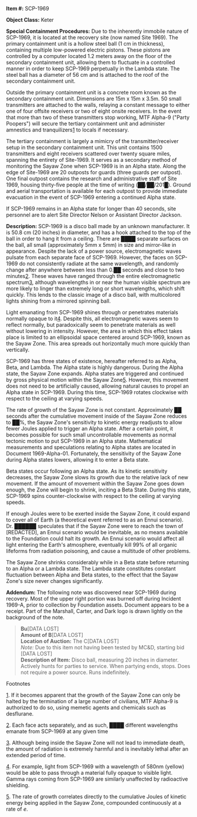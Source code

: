 **Item #:** SCP-1969

**Object Class:** Keter

**Special Containment Procedures:** Due to the inherently immobile nature of SCP-1969, it is located at the recovery site (now named Site 1969). The primary containment unit is a hollow steel ball (1 cm in thickness), containing multiple low-powered electric pistons. These pistons are controlled by a computer located 1.2 meters away on the floor of the secondary containment unit, allowing them to fluctuate in a controlled manner in order to keep SCP-1969 perpetually in the Lambda state. The steel ball has a diameter of 56 cm and is attached to the roof of the secondary containment unit.

Outside the primary containment unit is a concrete room known as the secondary containment unit. Dimensions are 15m x 15m x 3.5m. 50 small transmitters are attached to the walls, relaying a constant message to either one of four offsite receivers or two of eight onsite receivers. In the event that more than two of these transmitters stop working, MTF Alpha-9 ("Party Poopers") will secure the tertiary containment unit and administer amnestics and tranquilizers[1](javascript:;) to locals if necessary.

The tertiary containment is largely a mimicry of the transmitter/receiver setup in the secondary containment unit. This unit contains 1500 transmitters and eight receivers scattered over twenty square miles, spanning the entirety of Site-1969. It serves as a secondary method of monitoring the Sayaw Zone when SCP-1969 is in an Alpha state. Along the edge of Site-1969 are 20 outposts for guards (three guards per outpost). One final outpost contains the research and administrative staff of Site 1969, housing thirty-five people at the time of writing (██/██/201█). Ground and aerial transportation is available for each outpost to provide immediate evacuation in the event of SCP-1969 entering a continued Alpha state.

If SCP-1969 remains in an Alpha state for longer than 40 seconds, site personnel are to alert Site Director Nelson or Assistant Director Jackson.

**Description:** SCP-1969 is a disco ball made by an unknown manufacturer. It is 50.8 cm (20 inches) in diameter, and has a hook attached to the top of the ball in order to hang it from a ceiling. There are ████ separate surfaces on the ball, all small (approximately 5mm x 5mm) in size and mirror-like in appearance. Despite the lack of a power source, electromagnetic waves pulsate from each separate face of SCP-1969. However, the faces on SCP-1969 do not consistently radiate at the same wavelength, and randomly change after anywhere between less than 0.██ seconds and close to two minutes[2](javascript:;). These waves have ranged through the entire electromagnetic spectrum[3](javascript:;), although wavelengths in or near the human visible spectrum are more likely to linger than extremely long or short wavelengths, which shift quickly. This lends to the classic image of a disco ball, with multicolored lights shining from a mirrored spinning ball.

Light emanating from SCP-1969 shines through or penetrates materials normally opaque to it[4](javascript:;). Despite this, all electromagnetic waves seem to reflect normally, but paradoxically seem to penetrate materials as well without lowering in intensity. However, the area in which this effect takes place is limited to an ellipsoidal space centered around SCP-1969, known as the Sayaw Zone. This area spreads out horizontally much more quickly than vertically.

SCP-1969 has three states of existence, hereafter referred to as Alpha, Beta, and Lambda. The Alpha state is highly dangerous. During the Alpha state, the Sayaw Zone expands. Alpha states are triggered and continued by gross physical motion within the Sayaw Zone[5](javascript:;). However, this movement does not need to be artificially caused, allowing natural causes to propel an Alpha state in SCP-1969. During this time, SCP-1969 rotates clockwise with respect to the ceiling at varying speeds.

The rate of growth of the Sayaw Zone is not constant. Approximately ██ seconds after the cumulative movement inside of the Sayaw Zone reduces to ██%, the Sayaw Zone's sensitivity to kinetic energy readjusts to allow fewer Joules applied to trigger an Alpha state. After a certain point, it becomes possible for such small uncontrollable movements as normal tectonic motion to put SCP-1969 in an Alpha state. Mathematical measurements and speculations relating to Alpha states are located in Document 1969-Alpha-01. Fortunately, the sensitivity of the Sayaw Zone during Alpha states lowers, allowing it to enter a Beta state.

Beta states occur following an Alpha state. As its kinetic sensitivity decreases, the Sayaw Zone slows its growth due to the relative lack of new movement. If the amount of movement within the Sayaw Zone goes down enough, the Zone will begin to shrink, inciting a Beta State. During this state, SCP-1969 spins counter-clockwise with respect to the ceiling at varying speeds.

If enough Joules were to be exerted inside the Sayaw Zone, it could expand to cover all of Earth (a theoretical event referred to as an Ennui scenario). Dr. ██████ speculates that if the Sayaw Zone were to reach the town of \[REDACTED\], an Ennui scenario would be inevitable, as no means available to the Foundation could halt its growth. An Ennui scenario would affect all light entering the Earth's atmosphere, eventually kill 99% of all organic lifeforms from radiation poisoning, and cause a multitude of other problems.

The Sayaw Zone shrinks considerably while in a Beta state before returning to an Alpha or a Lambda state. The Lambda state constitutes constant fluctuation between Alpha and Beta states, to the effect that the Sayaw Zone's size never changes significantly.

**Addendum:** The following note was discovered near SCP-1969 during recovery. Most of the upper right portion was burned off during Incident 1969-A, prior to collection by Foundation assets. Document appears to be a receipt. Part of the Marshall, Carter, and Dark logo is drawn lightly on the background of the note.

> **Bu**\[DATA LOST\]  
> **Amount of B**\[DATA LOST\]  
> **Location of Auction:** The C\[DATA LOST\]  
> _Note:_ Due to this item not having been tested by MC&D, starting bid \[DATA LOST\]  
> **Description of Item:** Disco ball, measuring 20 inches in diameter. Actively hunts for parties to service. When partying ends, stops. Does not require a power source. Runs indefinitely.

Footnotes

[1](javascript:;). If it becomes apparent that the growth of the Sayaw Zone can only be halted by the termination of a large number of civilians, MTF Alpha-9 is authorized to do so, using memetic agents and chemicals such as desflurane.

[2](javascript:;). Each face acts separately, and as such, ████ different wavelengths emanate from SCP-1969 at any given time

[3](javascript:;). Although being inside the Sayaw Zone will not lead to immediate death, the amount of radiation is extremely harmful and is inevitably lethal after an extended period of time.

[4](javascript:;). For example, light from SCP-1969 with a wavelength of 580nm (yellow) would be able to pass through a material fully opaque to visible light. Gamma rays coming from SCP-1969 are similarly unaffected by radioactive shielding.

[5](javascript:;). The rate of growth correlates directly to the cumulative Joules of kinetic energy being applied in the Sayaw Zone, compounded continuously at a rate of _e_.